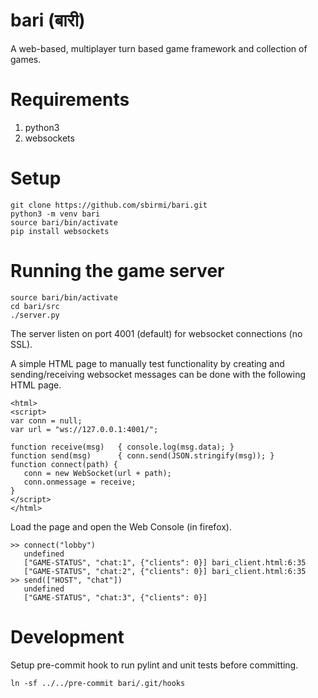 bari (बारी) 
==========

A web-based, multiplayer turn based game framework and collection of games.


Requirements
============

1. python3
2. websockets


Setup
=====

    git clone https://github.com/sbirmi/bari.git
    python3 -m venv bari
    source bari/bin/activate
    pip install websockets


Running the game server
=======================

    source bari/bin/activate
    cd bari/src
    ./server.py

The server listen on port 4001 (default) for websocket connections (no SSL).

A simple HTML page to manually test functionality by creating and sending/receiving websocket messages can be done with the following HTML page.

    <html>
    <script>
    var conn = null;
    var url = "ws://127.0.0.1:4001/";
    
    function receive(msg)   { console.log(msg.data); }
    function send(msg)      { conn.send(JSON.stringify(msg)); }
    function connect(path) {
       conn = new WebSocket(url + path);
       conn.onmessage = receive;
    }
    </script>
    </html>

Load the page and open the Web Console (in firefox).

    >> connect("lobby")
       undefined
       ["GAME-STATUS", "chat:1", {"clients": 0}] bari_client.html:6:35
       ["GAME-STATUS", "chat:2", {"clients": 0}] bari_client.html:6:35
    >> send(["HOST", "chat"])
       undefined
       ["GAME-STATUS", "chat:3", {"clients": 0}]


Development
===========

Setup pre-commit hook to run pylint and unit tests before committing.

    ln -sf ../../pre-commit bari/.git/hooks
